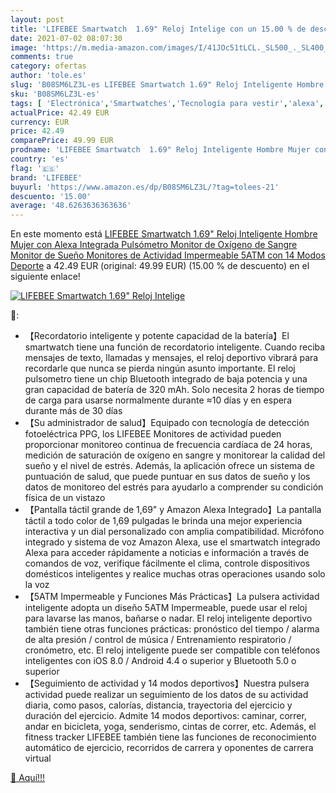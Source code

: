 ```yaml
---
layout: post
title: 'LIFEBEE Smartwatch  1.69" Reloj Intelige con un 15.00 % de descuento'
date: 2021-07-02 08:07:30
image: 'https://m.media-amazon.com/images/I/41JOc51tLCL._SL500_._SL400_.jpg'
comments: true
category: ofertas
author: 'tole.es'
slug: 'B08SM6LZ3L-es LIFEBEE Smartwatch 1.69" Reloj Inteligente Hombre Mujer...'
sku: 'B08SM6LZ3L-es'
tags: [ 'Electrónica','Smartwatches','Tecnología para vestir','alexa','lifebee', ]
actualPrice: 42.49 EUR
currency: EUR
price: 42.49
comparePrice: 49.99 EUR
prodname: 'LIFEBEE Smartwatch  1.69" Reloj Inteligente Hombre Mujer con Alexa Integrada  Pulsómetro  Monitor de Oxígeno de Sangre  Monitor de Sueño  Monitores de Actividad Impermeable 5ATM con 14 Modos Deporte'
country: 'es'
flag: '🇪🇸'
brand: 'LIFEBEE'
buyurl: 'https://www.amazon.es/dp/B08SM6LZ3L/?tag=tolees-21'
descuento: '15.00'
average: '48.6263636363636'
---
```


En este momento está [LIFEBEE Smartwatch  1.69" Reloj Inteligente Hombre Mujer con Alexa Integrada  Pulsómetro  Monitor de Oxígeno de Sangre  Monitor de Sueño  Monitores de Actividad Impermeable 5ATM con 14 Modos Deporte](https://www.amazon.es/dp/B08SM6LZ3L/?tag=tolees-21) a 42.49 EUR (original: 49.99 EUR) (15.00 %  de descuento) en el siguiente enlace!

[![LIFEBEE Smartwatch  1.69" Reloj Intelige](https://m.media-amazon.com/images/I/41JOc51tLCL._SL500_._SL400_.jpg)](https://www.amazon.es/dp/B08SM6LZ3L/?tag=tolees-21)

🔎:

- 【Recordatorio inteligente y potente capacidad de la batería】El smartwatch tiene una función de recordatorio inteligente. Cuando reciba mensajes de texto, llamadas y mensajes, el reloj deportivo vibrará para recordarle que nunca se pierda ningún asunto importante. El reloj pulsometro tiene un chip Bluetooth integrado de baja potencia y una gran capacidad de batería de 320 mAh. Solo necesita 2 horas de tiempo de carga para usarse normalmente durante ≈10 días y en espera durante más de 30 días
- 【Su administrador de salud】Equipado con tecnología de detección fotoeléctrica PPG, los LIFEBEE Monitores de actividad pueden proporcionar monitoreo continua de frecuencia cardíaca de 24 horas, medición de saturación de oxígeno en sangre y monitorear la calidad del sueño y el nivel de estrés. Además, la aplicación ofrece un sistema de puntuación de salud, que puede puntuar en sus datos de sueño y los datos de monitoreo del estrés para ayudarlo a comprender su condición física de un vistazo
- 【Pantalla táctil grande de 1,69" y Amazon Alexa Integrado】La pantalla táctil a todo color de 1,69 pulgadas le brinda una mejor experiencia interactiva y un dial personalizado con amplia compatibilidad. Micrófono integrado y sistema de voz Amazon Alexa, use el smartwatch integrado Alexa para acceder rápidamente a noticias e información a través de comandos de voz, verifique fácilmente el clima, controle dispositivos domésticos inteligentes y realice muchas otras operaciones usando solo la voz
- 【5ATM Impermeable y Funciones Más Prácticas】La pulsera actividad inteligente adopta un diseño 5ATM Impermeable, puede usar el reloj para lavarse las manos, bañarse o nadar. El reloj inteligente deportivo también tiene otras funciones prácticas: pronóstico del tiempo / alarma de alta presión / control de música / Entrenamiento respiratorio / cronómetro, etc. El reloj inteligente puede ser compatible con teléfonos inteligentes con iOS 8.0 / Android 4.4 o superior y Bluetooth 5.0 o superior
- 【Seguimiento de actividad y 14 modos deportivos】Nuestra pulsera actividad puede realizar un seguimiento de los datos de su actividad diaria, como pasos, calorías, distancia, trayectoria del ejercicio y duración del ejercicio. Admite 14 modos deportivos: caminar, correr, andar en bicicleta, yoga, senderismo, cintas de correr, etc. Además, el fitness tracker LIFEBEE también tiene las funciones de reconocimiento automático de ejercicio, recorridos de carrera y oponentes de carrera virtual

[🛒 Aquí!!!](https://www.amazon.es/dp/B08SM6LZ3L/?tag=tolees-21)
